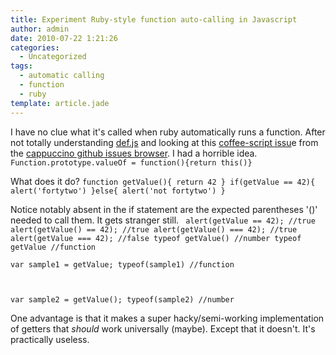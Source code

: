 ```yaml
---
title: Experiment Ruby-style function auto-calling in Javascript
author: admin
date: 2010-07-22 1:21:26
categories:
  - Uncategorized
tags: 
  - automatic calling
  - function
  - ruby
template: article.jade
---
```


I have no clue what it's called when ruby automatically runs a function.
After not totally understanding [def.js](http://github.com/tobeytailor/def.js) and looking at this [coffee-script issu](http://github.com/jashkenas/coffee-script/issues/514)e from the [cappuccino github issues browser](http://githubissues.heroku.com/#jashkenas/coffee-script/514). I had a horrible idea.
`
Function.prototype.valueOf = function(){return this()}
`

What does it do?
`
function getValue(){
return 42
}
if(getValue == 42){
alert('fortytwo')
}else{
alert('not fortytwo')
}
`

Notice notably absent in the if statement are the expected parentheses '()' needed to call them. It gets stranger still.
`
alert(getValue == 42); //true
alert(getValue() == 42); //true
alert(getValue() === 42); //true
alert(getValue === 42); //false
typeof getValue() //number
typeof getValue //function`

`var sample1 = getValue;
typeof(sample1) //function`

` `

`var sample2 = getValue();
typeof(sample2) //number
`

One advantage is that it makes a super hacky/semi-working implementation of getters that _should_ work universally (maybe). Except that it doesn't. It's practically useless.
